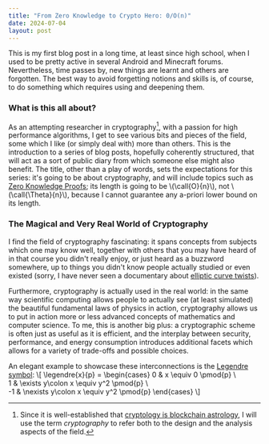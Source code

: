 ```yaml
---
title: "From Zero Knowledge to Crypto Hero: 0/O(n)"
date: 2024-07-04
layout: post
---
```


This is my first blog post in a long time, at least since high school, when I used to be pretty active in several Android and Minecraft forums.
Nevertheless, time passes by, new things are learnt and others are forgotten. The best way to avoid forgetting notions and skills is, of course, to do something which requires using and deepening them.

### What is this all about?
As an attempting researcher in cryptography[^1], with a passion for high performance algorithms, I get to see various bits and pieces of the field, some which I like (or simply deal with) more than others. 
This is the introduction to a series of blog posts, hopefully coherently structured, that will act as a sort of public diary from which someone else might also benefit.
The title, other than a play of words, sets the expectations for this series: it's going to be about cryptography, and will include topics such as [Zero Knowledge Proofs](https://en.wikipedia.org/wiki/Zero-knowledge_proof); 
its length is going to be \\(\call{O}{n}\\), not \\(\call{\Theta}{n}\\), because I cannot guarantee any a-priori lower bound on its length.


[^1]: Since it is well-established that [cryptology is blockchain astrology](https://youtu.be/xsmMStLKJw4?si=jsP04OYkOw1cm20u&t=2880), I will use the term *cryptography* to refer both to the design and the analysis aspects of the field.


### The Magical and Very Real World of Cryptography

I find the field of cryptography fascinating: it spans concepts from subjects which one may know well, together with others that you may have heard of in that course you didn't really enjoy, or just heard as a buzzword somewhere, up to things you didn't know people actually studied or even existed (sorry, I have never seen a documentary about [elliptic curve twists](https://en.wikipedia.org/wiki/Twists_of_elliptic_curves)).

Furthermore, cryptography is actually used in the real world: in the same way scientific computing allows people to actually see (at least simulated) the beautiful fundamental laws of physics in action, cryptography allows us to put in action more or less advanced concepts of mathematics and computer science.
To me, this is another big plus: a cryptographic scheme is often just as useful as it is efficient, and the interplay between security, performance, and energy consumption introduces additional facets which allows for a variety of trade-offs and possible choices.

An elegant example to showcase these interconnections is the [Legendre symbol](https://en.wikipedia.org/wiki/Legendre_symbol):
\\[
    \legendre{x}{p} = 
    \begin{cases}
        0 & x \equiv 0 \pmod{p} \\\
        1 & \exists y\colon x \equiv y^2 \pmod{p} \\\
        -1 & \nexists y\colon x \equiv y^2 \pmod{p}
    \end{cases}
\\]
